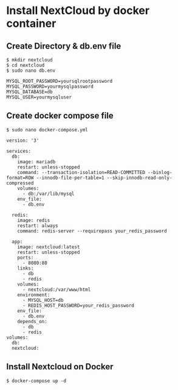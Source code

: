 # Install NextCloud by docker container

## Create Directory & db.env file
~~~
$ mkdir nextcloud
$ cd nextcloud
$ sudo nano db.env
~~~
~~~
MYSQL_ROOT_PASSWORD=yoursqlrootpassword
MYSQL_PASSWORD=yourmysqlpassword
MYSQL_DATABASE=db
MYSQL_USER=yourmysqluser
~~~
## Create docker compose file
~~~
$ sudo nano docker-compose.yml
~~~
~~~
version: '3'

services:
  db:
    image: mariadb
    restart: unless-stopped
    command: --transaction-isolation=READ-COMMITTED --binlog-format=ROW --innodb-file-per-table=1 --skip-innodb-read-only-compressed
    volumes:
      - db:/var/lib/mysql
    env_file:
      - db.env

  redis:
    image: redis
    restart: always
    command: redis-server --requirepass your_redis_password

  app:
    image: nextcloud:latest
    restart: unless-stopped
    ports:
      - 8080:80
    links:
      - db
      - redis
    volumes:
      - nextcloud:/var/www/html
    environment:
      - MYSQL_HOST=db
      - REDIS_HOST_PASSWORD=your_redis_password
    env_file:
      - db.env
    depends_on:
      - db
      - redis
volumes:
  db:
  nextcloud:
~~~
## Install Nextcloud on Docker
~~~
$ docker-compose up -d
~~~

